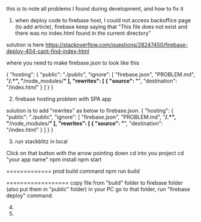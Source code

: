 this is to note all problems I found during development, and how to fix it

1. when deploy code to firebase host, I could not access backoffice page (to add article), firebase keep saying that "This file does not exist and there was no index.html found in the current directory"

solution is here https://stackoverflow.com/questions/28247450/firebase-deploy-404-cant-find-index-html

where you need to make firebase.json to look like this

{
  "hosting": {
    "public": "./public",
    "ignore": [
      "firebase.json",
      "PROBLEM.md",
      "**/.*",
      "**/node_modules/**"
    ],
    "rewrites": [
      {
        "source": "**",
        "destination": "/index.html"
      }
    ]
  }
}


2. firebase hosting problem with SPA app

solution is to add "rewrites" as below to firebase.json.
{
  "hosting": {
    "public": "./public",
    "ignore": [
      "firebase.json",
      "PROBLEM.md",
      "**/.*",
      "**/node_modules/**"
    ],
    "rewrites": [
      {
        "source": "**",
        "destination": "/index.html"
      }
    ]
  }
}

3. run stackblitz in local

Click on that button with the arrow pointing down
cd into you project cd "your app name"
npm install
npm start

=============
prod build command
npm run build

==================
copy file from "build" folder to firebase folder (also put them in "public" folder) in your PC
go to that folder, run "firebase deploy" command.

4. 

5. 

